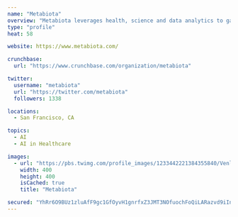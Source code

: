 ```yaml
---
name: "Metabiota"
overview: "Metabiota leverages health, science and data analytics to gain actionable insights into human and animal health."
type: "profile"
heat: 58

website: https://www.metabiota.com/

crunchbase:
  url: "https://www.crunchbase.com/organization/metabiota"

twitter:
  username: "metabiota"
  url: "https://twitter.com/metabiota"
  followers: 1338

locations:
  - San Francisco, CA

topics:
  - AI
  - AI in Healthcare

images:
  - url: "https://pbs.twimg.com/profile_images/1233442221384355840/VenlZMBb_400x400.jpg"
    width: 400
    height: 400
    isCached: true
    title: "Metabiota"

secured: "YhRr6O9BUz1zluAfF9gc1GfOyvH1gnrfxZ3JMT3NOfuochFoQiLARazvd9iInm6oh2/nldo3qJBgPUQC1DBGaoE1ZQKq2oeG3aoIaCOUZpCeoXZ+PV7fHCQAIP4xhvIG6rjWQKp2cp0EL/rbcp2c3Qf3MSUhreKO6tww06kULxIiRcWAQ3rRVBeX99ZQWbGXPzTT1zf5A6YcRQDkfJyfoHq6QfXdUWN3tboLn6j3RSBRz12rw1iyGjNsJFH23cWBfFp78/u7S4RB6JUhVRFOqSeBpQGAN9tbAZe4A5KelK0yqz0ULEJ/+T8eFGV/iXyS8QMIiIJXgvY7ttQ/9l4+LZDX0i07uZK7EWtH9nCVD+6Ec0AJjqUehJV4Zqyszl9pKNC4rV8k93VA/CBC+vO8UHletflap0vUqZFqh12txVo=;larUIngjkq0tUUwLHtk0iw=="
---
```


